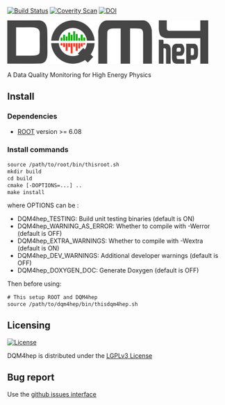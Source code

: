 [![Build Status](https://travis-ci.org/DQM4hep/DQM4hep.svg?branch=master)](https://travis-ci.org/DQM4hep/DQM4hep)
[![Coverity Scan](https://scan.coverity.com/projects/13354/badge.svg)](https://scan.coverity.com/projects/dqm4hep-dqm4hep)
[![DOI](https://zenodo.org/badge/49281419.svg)](https://zenodo.org/badge/latestdoi/49281419)


<img src="icons/logo/png/dqm4hep-logo_dark.png" height="100"/> 

A Data Quality Monitoring for High Energy Physics

## Install

### Dependencies

* [ROOT](http://root.cern.ch) version >= 6.08

### Install commands

```shell
source /path/to/root/bin/thisroot.sh
mkdir build
cd build
cmake [-DOPTIONS=...] ..
make install
```

where OPTIONS can be :
- DQM4hep_TESTING: Build unit testing binaries (default is ON)
- DQM4hep_WARNING_AS_ERROR: Whether to compile with -Werror (default is OFF)
- DQM4hep_EXTRA_WARNINGS: Whether to compile with -Wextra (default is ON)
- DQM4hep_DEV_WARNINGS: Additional developer warnings (default is OFF)
- DQM4hep_DOXYGEN_DOC: Generate Doxygen (default is OFF)

Then before using:

```shell
# This setup ROOT and DQM4hep
source /path/to/dqm4hep/bin/thisdqm4hep.sh
```

## Licensing

[![License](https://www.gnu.org/graphics/lgplv3-147x51.png)](https://www.gnu.org/licenses/lgpl-3.0.en.html)

DQM4hep is distributed under the [LGPLv3 License](https://www.gnu.org/licenses/lgpl-3.0.en.html) 

## Bug report

Use the [github issues interface](https://github.com/DQM4hep/DQM4hep/issues)
